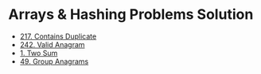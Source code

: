 # Arrays & Hashing Problems Solution
- [217. Contains Duplicate](./217_Contains_Duplicate)
- [242. Valid Anagram](./242_Valid_Anagram)
- [1. Two Sum](./1_Two_Sum)
- [49. Group Anagrams](./49_Group_Anagrams)